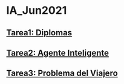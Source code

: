 # IA_Jun2021

## [Tarea1: Diplomas](https://coradowilly.github.io/IA_Jun2021/Tarea1/index.html)

## [Tarea2: Agente Inteligente](https://coradowilly.github.io/IA_Jun2021/Tarea2/agent_intelligent.html)

## [Tarea3: Problema del Viajero](https://coradowilly.github.io/IA_Jun2021/Tarea3/Tarea3_201602412.jpeg)